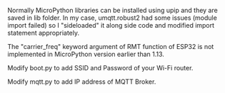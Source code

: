 Normally MicroPython libraries can be installed using upip and they are saved in lib folder. In my case, umqtt.robust2 had some issues (module import failed) so I "sideloaded" it along side code and modified import statement appropriately.  

The "carrier_freq" keyword argument of RMT function of ESP32 is not implemented in MicroPython version earlier than 1.13.

Modify boot.py to add SSID and Password of your Wi-Fi router.  

Modify mqtt.py to add IP address of MQTT Broker.
